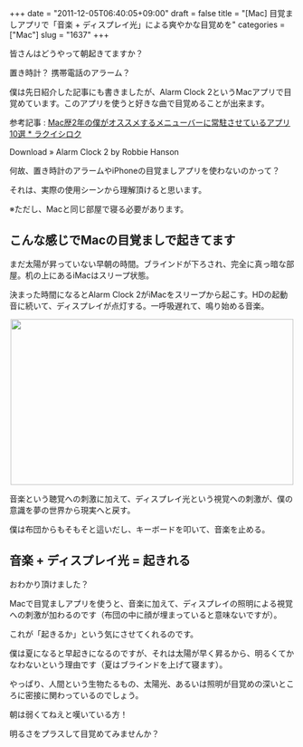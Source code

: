+++
date = "2011-12-05T06:40:05+09:00"
draft = false
title = "[Mac] 目覚ましアプリで「音楽 + ディスプレイ光」による爽やかな目覚めを"
categories = ["Mac"]
slug = "1637"
+++

皆さんはどうやって朝起きてますか？

置き時計？ 携帯電話のアラーム？

僕は先日紹介した記事にも書きましたが、Alarm Clock 2というMacアプリで目覚めています。このアプリを使うと好きな曲で目覚めることが出来ます。

参考記事 : <a href="http://rakuishi.com/mac/1546/" target="_blank">Mac歴2年の僕がオススメするメニューバーに常駐させているアプリ10選 * ラクイシロク</a>

Download » Alarm Clock 2 by Robbie Hanson

何故、置き時計のアラームやiPhoneの目覚ましアプリを使わないのかって？

それは、実際の使用シーンから理解頂けると思います。

※ただし、Macと同じ部屋で寝る必要があります。

<h2>こんな感じでMacの目覚ましで起きてます</h2>

まだ太陽が昇っていない早朝の時間。ブラインドが下ろされ、完全に真っ暗な部屋。机の上にあるiMacはスリープ状態。

決まった時間になるとAlarm Clock 2がiMacをスリープから起こす。HDの起動音に続いて、ディスプレイが点灯する。一呼吸遅れて、鳴り始める音楽。

<img style="display:block; margin-left:auto; margin-right:auto;" src="/images/2011/11/1637_1.png" border="0" width="500" height="293" />

音楽という聴覚への刺激に加えて、ディスプレイ光という視覚への刺激が、僕の意識を夢の世界から現実へと戻す。

僕は布団からもそもそと這いだし、キーボードを叩いて、音楽を止める。

<h2>音楽 + ディスプレイ光 = 起きれる</h2>

おわかり頂けました？

Macで目覚ましアプリを使うと、音楽に加えて、ディスプレイの照明による視覚への刺激が加わるのです（布団の中に顔が埋まっていると意味ないですが）。

これが「起きるか」という気にさせてくれるのです。

僕は夏になると早起きになるのですが、それは太陽が早く昇るから、明るくてかなわないという理由です（夏はブラインドを上げて寝ます）。

やっぱり、人間という生物たるもの、太陽光、あるいは照明が目覚めの深いところに密接に関わっているのでしょう。

朝は弱くてねえと嘆いている方！

明るさをプラスして目覚めてみませんか？
